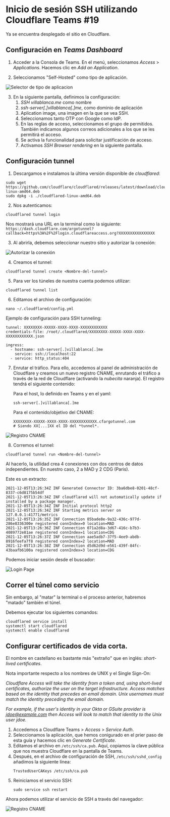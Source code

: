 # Inicio de sesión SSH utilizando Cloudflare Teams #19

Ya se encuentra desplegado el sitio en Cloudflare. 

## Configuración en *Teams Dashboard* 

1. Acceder a la Consola de Teams. En el menú, seleccionamos *Access* > *Applications*. Hacemos clic en *Add an Application*.

2. Seleccionamos "Self-Hosted" como tipo de aplicación.

![Selector de tipo de aplicacion](https://raw.githubusercontent.com/gonzaleztroyano/ASIR2-IAW-SCRIPT/main/guides/images/cf-guide-ssh-1.png)

3. En la siguiente pantalla, definimos la configuración:
    1. *SSH villablanca.me* como nombre
    2. *ssh-server[.]villablanca[.]me*, como dominio de aplicación
    3. Aplication image, una imagen en la que se vea SSH. 
    4. Seleccionamos tanto OTP con Google como IdP. 
    5. En las reglas de acceso, seleccionamos el grupo de permitidos. También indicamos algunos correos adicionales a los que se les permitirá el acceso. 
    6. Se activa la funcionalidad para solicitar justificación de acceso. 
    7. Activamos *SSH Browser rendering* en la siguiente pantalla.  

## Configuración tunnel

1. Descargamos e instalamos la última versión disponible de *cloudflared*:
```
sudo wget https://github.com/cloudflare/cloudflared/releases/latest/download/cloudflared-linux-amd64.deb
sudo dpkg -i ./cloudflared-linux-amd64.deb
```

2. Nos autenticamos:
```
cloudflared tunnel login
```
Nos mostrará una URL en la terminal como la siguiente: `https://dash.cloudflare.com/argotunnel?callback=https%3A%2F%2Flogin.cloudflareaccess.org?XXXXXXXXXXXXXXXX`

3. Al abrirla, debemos seleccionar nuestro sitio y autorizar la conexión:

![Autorizar la conexión](https://raw.githubusercontent.com/gonzaleztroyano/ASIR2-IAW-SCRIPT/main/guides/images/cf-guide-ssh-2.png)

4. Creamos el tunnel:
```
cloudflared tunnel create <Nombre-del-tunnel>
```

5. Para ver los túneles de nuestra cuenta podemos utilizar:
```
cloudflared tunnel list
```
6. Editamos el archivo de configuración:

```
nano ~/.cloudflared/config.yml
```
Ejemplo de configuración para SSH tunneling:

```
tunnel: XXXXXXXX-XXXXX-XXXX-XXXX-XXXXXXXXXXXX
credentials-file: /root/.cloudflared/XXXXXXXX-XXXXX-XXXX-XXXX-XXXXXXXXXXXX.json

ingress:
  - hostname: ssh-server[.]villablanca[.]me
    service: ssh://localhost:22
  - service: http_status:404
```

7. Enrutar el tráfico. Para ello, accedemos al panel de administración de Cloudflare y creamos un nuevo registro CNAME, enrutando el tráfico a través de la red de Cloudflare (activando la *nubecita* naranja). El registro tendrá el siguiente contenido:

    Para el host, lo definido en Teams y en el yaml:
    ```
    ssh-server[.]villablanca[.]me
    ``` 
    Para el contenido/objetivo del CNAME:
    ```
    XXXXXXXX-XXXXX-XXXX-XXXX-XXXXXXXXXXXX.cfargotunnel.com
    # Siendo XX[...]XX el ID del *tunnel*. 
    ```
![Registro CNAME](https://raw.githubusercontent.com/gonzaleztroyano/ASIR2-IAW-SCRIPT/main/guides/images/cf-guide-ssh-3.png)

8. Corremos el tunnel:

```
cloudflared tunnel run <Nombre-del-tunnel>
```

Al hacerlo, la utilidad crea 4 conexiones con dos centros de datos independientes. En nuestro caso, 2 a MAD y 2 CDG (Paris). 

Este es un extracto:

```
2021-12-05T13:26:34Z INF Generated Connector ID: 3ba6dbe8-0201-48cf-8337-c6d8175b54df
2021-12-05T13:26:34Z INF cloudflared will not automatically update if installed by a package manager.
2021-12-05T13:26:34Z INF Initial protocol http2
2021-12-05T13:26:34Z INF Starting metrics server on 127.0.0.1:41771/metrics
2021-12-05T13:26:35Z INF Connection 85bade8e-9a32-436c-977d-286e8336300e registered connIndex=0 location=MAD
2021-12-05T13:26:36Z INF Connection 071a2d8a-3d67-416c-b7b3-4089772e81ae registered connIndex=1 location=CDG
2021-12-05T13:26:37Z INF Connection aae5adb7-37f5-4ee9-abdb-8916feefa7f8 registered connIndex=2 location=MAD
2021-12-05T13:26:38Z INF Connection d5d62d9d-e561-439f-84fc-43baafb6100a registered connIndex=3 location=CDG
```

Podemos iniciar sesión desde el buscador:

![Login Page](https://raw.githubusercontent.com/gonzaleztroyano/ASIR2-IAW-SCRIPT/main/guides/images/cf-guide-ssh-4.png)


## Correr el túnel como servicio

Sin embargo, al "matar" la terminal o el proceso anterior, habremos "matado" también el túnel. 

Debemos ejecutar los siguientes comandos:
```
cloudflared service install
systemctl start cloudflared
systemctl enable cloudflared
```

## Configurar certificados de vida corta. 

El nombre en castellano es bastante más "extraño" que en inglés: *short-lived certificates*. 

Nota importante respecto a los nombres de UNIX y el Single Sign-On:

*Cloudflare Access will take the identity from a token and, using short-lived certificates, authorize the user on the target infrastructure. Access matches based on the identity that precedes an email domain. Unix usernames must match the identity preceding the email domain.*

*For example, if the user's identity in your Okta or GSuite provider is jdoe@example.com then Access will look to match that identity to the Unix user jdoe.*



1. Accedemos a Cloudflare Teams > *Access* > *Service Auth*. 
2. Seleccionamos la aplicación, que hemos conigurado en el prier paso de esta guía y hacemos clic en *Generate Certificate*. 
3. Editamos el archivo en `/etc/ssh/ca.pub`. Aquí, copiamos la clave pública que nos muestra Cloudflare en la pantalla de Teams. 
4. Después, en el archivo de configuración de SSH, `/etc/ssh/sshd_config` añadimos la siguiente línea:
    ```
    TrustedUserCAKeys /etc/ssh/ca.pub
    ```
5. Reiniciamos el servicio SSH:
    ```
    sudo service ssh restart
    ```

Ahora podemos utilizar el servicio de SSH a través del navegador:

![Registro CNAME](https://raw.githubusercontent.com/gonzaleztroyano/ASIR2-IAW-SCRIPT/main/guides/images/cf-guide-ssh-5.png)
